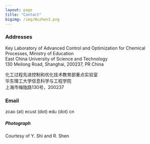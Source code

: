 ```yaml
---
layout: page
title: "Contact"
bigimg: /img/Wuzhen3.png
---
```

### Addresses  
Key Laboratory of Advanced Control and Optimization for Chemical Processes, Ministry of Education  
East China University of Science and Technology  
130 Meilong Road, Shanghai, 200237, PR China

化工过程先进控制和优化技术教育部重点实验室  
华东理工大学信息科学与工程学院  
上海市梅陇路130号，200237

### Email  
zcao (at) ecust (dot) edu (dot) cn

##### Photograph
Courtesy of Y. Shi and R. Shen

